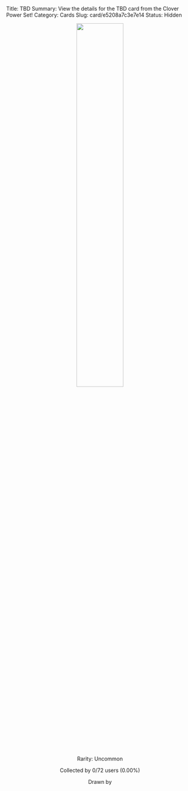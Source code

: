 Title: TBD
Summary: View the details for the TBD card from the Clover Power Set!
Category: Cards
Slug: card/e5208a7c3e7e14
Status: Hidden

<center><a href='/images/cards/e5208a7c3e7e14.png'><img src='/images/cards/e5208a7c3e7e14.png' width='50%'></a>

Rarity: Uncommon

Collected by 0/72 users (0.00%)

Drawn by <a href='https://twitter.com/'></a></center>
